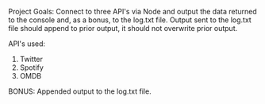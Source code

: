 Project Goals: Connect to three API's via Node and output the data returned to the console and, as a bonus, to the log.txt file.  Output sent to the log.txt file should append to prior output, it should not overwrite prior output.

API's used:

1.  Twitter
2.  Spotify
3.  OMDB

BONUS: Appended output to the log.txt file.
